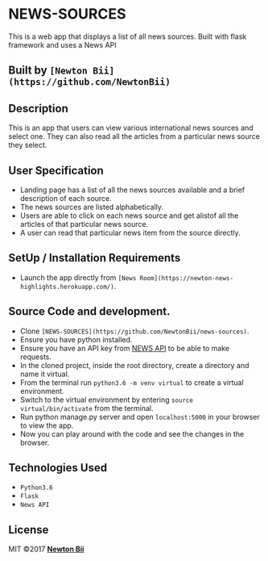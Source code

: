 # NEWS-SOURCES
This is a web app that displays a list of all news sources. Built with flask framework and uses a News API
## Built by  ```[Newton Bii](https://github.com/NewtonBii)```

## Description
This is an app that users can view various international news sources and select one. They can also read all the articles from a particular news source they select.

## User Specification
* Landing page has a list of all the news sources available and a brief description of each source.
* The news sources are listed alphabetically.
* Users are able to click on each news source and get alistof all  the articles of that particular news source.
* A user can read that particular news item from the source directly.

## SetUp / Installation Requirements
* Launch the app directly from ```[News Room](https://newton-news-highlights.herokuapp.com/)```.

## Source Code and development.
* Clone ```[NEWS-SOURCES](https://github.com/NewtonBii/news-sources)```.
* Ensure you have python installed.
* Ensure you have an API key from [NEWS API](https://newsapi.org/) to be able to make requests.
* In the cloned project, inside the root directory, create a directory and name it virtual.
* From the terminal run ```python3.6 -m venv virtual``` to create a virtual environment.
* Switch to the virtual environment by entering  ```source virtual/bin/activate``` from the terminal.
* Run python manage.py server and open ```localhost:5000``` in your browser to view the app.
* Now you can play around with the code and see the changes in the browser.


## Technologies Used
* ```Python3.6```
* ```Flask```
* ```News API```

## License
MIT &copy;2017 **[Newton Bii](https://github.com/NewtonBii)** 
